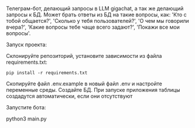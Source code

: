 Телеграм-бот, делающий запросы в LLM gigachat, а так же делающий запросы к БД. 
Может брать ответы из БД на такие вопросы, как: 'Кто с тобой общается?', 'Сколько у тебя пользователей?',
'О чем мы говорили вчера?', 'Какие вопросы тебе чаще всего задают?', 'Покажи все мои вопросы'.

Запуск проекта:

Склонируйте репозиторий, установите зависимости из файла requirements.txt:

    pip install -r requirements.txt
Скопируйте файл .env.example в новый файл .env и настройте переменные среды.
Создайте БД. При запуске приложения таблицы создадутся автоматически, если они отсутствуют

Запустите бота:

python3 main.py
